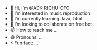 - 👋 Hi, I’m @ADK-RICHU-OFC
- 👀 I’m interested in music reproduction
- 🌱 I’m currently learning Java, html
- 💞️ I’m looking to collaborate on free bot
- 📫 How to reach me ...
- 😄 Pronouns: ...
- ⚡ Fun fact: ...

<!---
ADK-RICHU-OFC/ADK-RICHU-OFC is a ✨ special ✨ repository because its `README.md` (this file) appears on your GitHub profile.
You can click the Preview link to take a look at your changes.
--->
